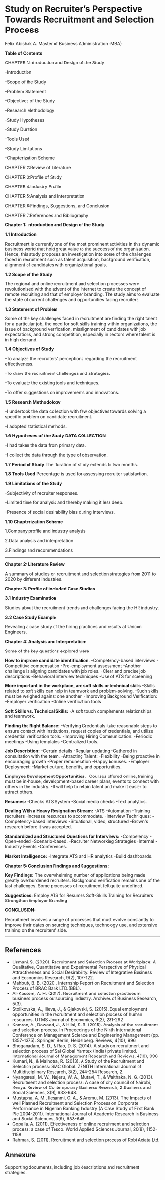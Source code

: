 # Study on Recruiter’s Perspective Towards Recruitment and Selection Process
 
Felix Abishak A.
Master of Business Administration (MBA)

**Table of Contents**

CHAPTER 1:Introduction and Design of the Study

-Introduction

-Scope of the Study

-Problem Statement

-Objectives of the Study

-Research Methodology

-Study Hypotheses

-Study Duration

-Tools Used

-Study Limitations

-Chapterization Scheme

CHAPTER 2:Review of Literature

CHAPTER 3:Profile of Study

CHAPTER 4:Industry Profile

CHAPTER 5:Analysis and Interpretation

CHAPTER 6:Findings, Suggestions, and Conclusion

CHAPTER 7:References and Bibliography

**Chapter 1: Introduction and Design of the Study**

**1.1 Introduction**

Recruitment is currently one of the most prominent activities in this dynamic business world that hold great value to the success of the organization. Hence, this study proposes an investigation into some of the challenges faced in recruitment such as talent acquisition, background verification, alignment of candidates with organizational goals.

**1.2 Scope of the Study**

The regional and online recruitment and selection processes were revolutionized with the advent of the Internet to create the concept of remote recruiting and that of employer branding. The study aims to evaluate the state of current challenges and opportunities facing recruiters.

**1.3 Statement of Problem**

Some of the key challenges faced in recruitment are finding the right talent for a particular job, the need for soft skills training within organizations, the issue of background verification, misalignment of candidates with job expectations, and strong competition, especially in sectors where talent is in high demand.

**1.4 Objectives of Study**

-To analyze the recruiters' perceptions regarding the recruitment effectiveness.

-To draw the recruitment challenges and strategies.

-To evaluate the existing tools and techniques.

-To offer suggestions on improvements and innovations.

**1.5 Research Methodology**

-I undertook the data collection with few objectives towards solving a specific problem on candidate recruitment. 

-I adopted statistical methods.

**1.6 Hypotheses of the Study**
**DATA COLLECTION**

-I had taken the data from primary data.

-I collect the data through the type of observation.

**1.7 Period of Study**
The duration of study extends to two months.

**1.8 Tools Used**
Percentage is used for assessing recruiter satisfaction.

**1.9 Limitations of the Study**

-Subjectivity of recruiter responses.

-Limited time for analysis and thereby making it less deep.

-Presence of social desirability bias during interviews.

**1.10 Chapterization Scheme**

1.Company profile and industry analysis

2.Data analysis and interpretation 

3.Findings and recommendations  

---

**Chapter 2: Literature Review**

A summary of studies on recruitment and selection strategies from 2011 to 2020 by different industries.

**Chapter 3: Profile of included Case Studies**

**3.1 Industry Examination**

Studies about the recruitment trends and challenges facing the HR industry.

**3.2 Case Study Example**

Revealing a case study of the hiring practices and results at Unicon Engineers.

**Chapter 4: Analysis and Interpretation:**

Some of the key questions explored were 

**How to improve candidate identification**.
-Competency-based interviews
-Competitive compensation
-Pre-employment assessment
-Another challenge is aligning candidates with job roles.
-Clear and precise job descriptions
-Behavioral interview techniques
-Use of ATS for screening

**More important in the workplace, are soft skills or technical skills**
-Skills related to soft skills can help in teamwork and problem-solving.
-Such skills must be weighed against one another.
-Improving Background Verification:
-Employer verification
-Online verification tools

**Soft Skills vs. Technical Skills:** 
-A soft touch complements relationships and teamwork.

**Finding the Right Balance:**
-Verifying Credentials-take reasonable steps to ensure contact with institutions, request copies of credentials, and utilize credential verification tools.
-Improving Hiring Communication:
-Periodic meetings
-Using templates
-Centralized tools.

**Job Description:**
-Certain details
-Regular updating
-Gathered in consultation with the team.
-Attracting Talent:
-Flexibility
-Being proactive in encouraging growth
-Proper remuneration
-Happy bonuses.
-Employer Deployment:
-Market culture, benefits, and opportunities.

**Employee Development Opportunities:**
-Courses offered online, training must be in-house, development-based career plans, events to connect with others in the industry.
-It will help to retain talent and make it easier to attract others.

**Resumes:**
-Checks ATS System
-Social media checks
-Text analytics.

**Dealing With a Heavy Resignation Stream:**
-ATS
-Automation
-Training recruiters
-Increase resources to accommodate.
-Interview Techniques:
-Competency-based interviews
-Situational, video, structured
-Brown's research before it was accepted.

**Standardized and Structured Questions for Interviews:**
-Competency
-Open-ended
-Scenario-based.
-Recruiter Networking Strategies
-Internal
-Industry Events
-Conferences.

**Market Intelligence:**
-Integrate ATS and HR analytics
-Build dashboards.

**Chapter 5: Conclusion Findings and Suggestions:** 

**Key Findings:**
The overwhelming number of applications being made greatly overburdened recruiters.
Background verification remains one of the last challenges.
Some processes of recruitment felt quite undefined.

**Suggestions:**
Employ ATS for Resumes
Soft-Skills Training for Recruiters
Strengthen Employer Branding

**CONCLUSION:**

Recruitment involves a range of processes that must evolve constantly to improve their dates on sourcing techniques, technology use, and extensive training on the recruiters' side. 

---

## References
-	Usmani, S. (2020). Recruitment and Selection Process at Workplace: A Qualitative, Quantitative and Experimental Perspective of Physical Attractiveness and Social Desirability. Review of Integrative Business and Economics Research, 9(2), 107-122.
-	Mahbub, B. B. (2020). Internship Report on Recruitment and Selection Process of BRAC Bank LTD.(BBL).
-	Al-Kassem, A. H. (2017). Recruitment and selection practices in business process outsourcing industry. Archives of Business Research, 5(3).
-	Stoilkovska, A., Ilieva, J., & Gjakovski, S. (2015). Equal employment opportunities in the recruitment and selection process of human resources. UTMS Journal of Economics, 6(2), 281-292
-	Kamran, A., Dawood, J., & Hilal, S. B. (2015). Analysis of the recruitment and selection process. In Proceedings of the Ninth International Conference on Management Science and Engineering Management (pp. 1357-1375). Springer, Berlin, Heidelberg. Reviews, 4(10), 996
-	Bhoganadam, S. D., & Rao, D. S. (2014). A study on recruitment and selection process of Sai Global Yarntex (India) private limited. International Journal of Management Research and Reviews, 4(10), 996
-	Kumari, N., & Malhotra, R. (2013). A Study of the Recruitment and Selection process: SMC Global. ZENITH International Journal of Multidisciplinary Research, 3(2), 244-254 Research, 2. 
-	Nyangaresi, M. W., Nejeru, W. A., Mutavi, T., & Waithaka, N. G. (2013). Recruitment and selection process: A case of city council of Nairobi, Kenya. Review of Contemporary Business Research, 2.Business and Social Sciences, 3(9), 633-648. 
-	Mustapha, A. M., Ilesanmi, O. A., & Aremu, M. (2013). The Impacts of well Planned Recruitment and Selection Process on Corporate Performance in Nigerian Banking Industry (A Case Study of First Bank Plc 2004-2011). International Journal of Academic Research in Business and Social Sciences, 3(9), 633-648.
-	Gopalia, A. (2011). Effectiveness of online recruitment and selection process: a case of Tesco. World Applied Sciences Journal, 20(8), 1152-1158
-	Rahman, S. (2011). Recruitment and selection process of Robi Axiata Ltd.


## Annexure
Supporting documents, including job descriptions and recruitment strategies.


